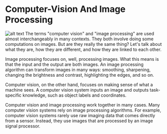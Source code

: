 # Computer-Vision And Image Processing
![alt text](https://www.google.com/search?q=computer+vision+and+image+processing&rlz=1C1CHBF_enIN869IN869&sxsrf=ALeKk02HwlJZ9hpbup34sTe4B_vV7Jo2wQ:1596529498894&source=lnms&tbm=isch&sa=X&ved=2ahUKEwi3mZ7tj4HrAhVz73MBHdLDDdMQ_AUoAXoECAwQAw&biw=1536&bih=722#imgrc=HBQEiCHfYrta-M)
The terms "computer vision" and "image processing" are used almost interchangeably in many contexts. They both involve doing some computations on images. But are they really the same thing? Let's talk about what they are, how they are different, and how they are linked to each other.


Image processing focuses on, well, processing images. What this means is that the input and the output are both images. An image processing algorithm can transform images in many ways: smoothing, sharpening, changing the brightness and contrast, highlighting the edges, and so on.

Computer vision, on the other hand, focuses on making sense of what a machine sees. A computer vision system inputs an image and outputs task-specific knowledge, such as object labels and coordinates.

Computer vision and image processing work together in many cases. Many computer vision systems rely on image processing algorithms. For example, computer vision systems rarely use raw imaging data that comes directly from a sensor. Instead, they use images that are processed by an image signal processor.
